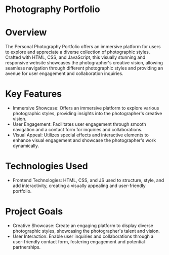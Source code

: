 # Photography Portfolio
# Overview
The Personal Photography Portfolio offers an immersive platform for users to explore and appreciate a diverse collection of photographic styles. Crafted with HTML, CSS, and JavaScript, this visually stunning and responsive website showcases the photographer's creative vision, allowing seamless navigation through different photographic styles and providing an avenue for user engagement and collaboration inquiries.

# Key Features
- Immersive Showcase: Offers an immersive platform to explore various photographic styles, providing insights into the photographer's creative vision.
- User Engagement: Facilitates user engagement through smooth navigation and a contact form for inquiries and collaborations.
- Visual Appeal: Utilizes special effects and interactive elements to enhance visual engagement and showcase the photographer's work dynamically.

# Technologies Used
- Frontend Technologies: HTML, CSS, and JS used to structure, style, and add interactivity, creating a visually appealing and user-friendly portfolio.

# Project Goals
- Creative Showcase: Create an engaging platform to display diverse photographic styles, showcasing the photographer's talent and vision.
- User Interaction: Enable user inquiries and collaborations through a user-friendly contact form, fostering engagement and potential partnerships.

